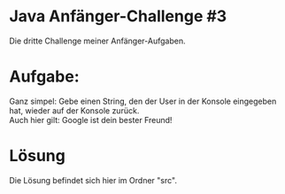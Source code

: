 # Java Anfänger-Challenge #3
Die dritte Challenge meiner Anfänger-Aufgaben.

# Aufgabe:
Ganz simpel: Gebe einen String, den der User in der Konsole eingegeben hat, wieder auf der Konsole zurück.  
Auch hier gilt: Google ist dein bester Freund!

# Lösung
Die Lösung befindet sich hier im Ordner "src".